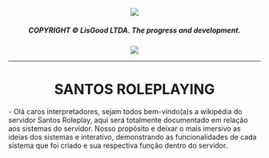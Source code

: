 <p align="center">
  <img src="https://media.discordapp.net/attachments/1123006144940621975/1123006398729556078/welcome.png"> 
</p><div align="center">
  <h5>COPYRIGHT © LisGood LTDA. The progress and development.</h4>
</div>

<div align="center">
  <img src="https://img.shields.io/badge/gaming-Santos Roleplaying-blue?&logoColor=white">
</div>

<hr>
<div align="center">
  <h1>SANTOS ROLEPLAYING</h1>
</div>
</hr>
- Olá caros interpretadores, sejam todos bem-vindo(a)s a wikipédia do servidor Santos Roleplay, aqui será totalmente documentado em relação aos sistemas do servidor. Nosso propósito e deixar o mais imersivo as ideias dos sistemas e interativo, demonstrando as funcionalidades de cada sistema que foi criado e sua respectiva função dentro do servidor.
